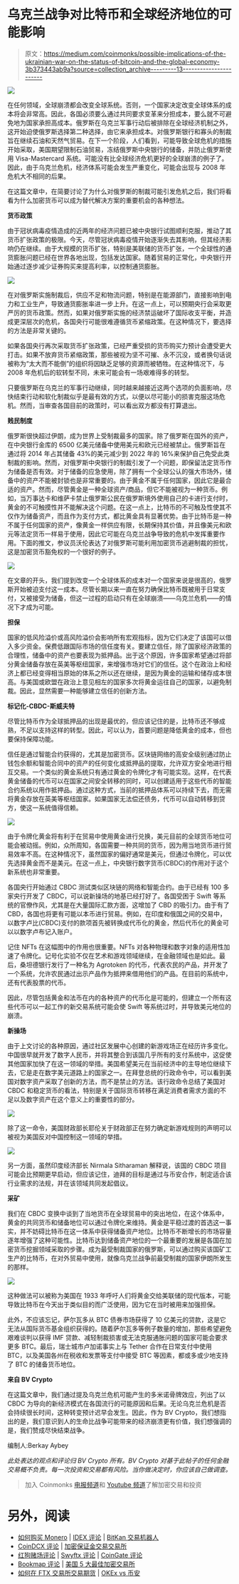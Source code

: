 # 乌克兰战争对比特币和全球经济地位的可能影响

> 原文：<https://medium.com/coinmonks/possible-implications-of-the-ukrainian-war-on-the-status-of-bitcoin-and-the-global-economy-3b373443ab9a?source=collection_archive---------13----------------------->

![](img/c26b8710c5143e444b86064dbb199669.png)

在任何领域，全球崩溃都会改变全球系统。否则，一个国家决定改变全球体系的成本将会非常高。因此，各国必须要么通过共同要求变革来分担成本，要么就不可避免地为国家承担高成本。俄罗斯在乌克兰军事行动后被排除在全球经济机制之外，这开始迫使俄罗斯选择第二种选择，由它来承担成本。对俄罗斯银行和寡头的制裁旨在继续石油和天然气贸易。在下一个阶段，人们看到，可能导致全球危机的措施开始采取，美国期望限制石油贸易，冻结俄罗斯中央银行的储备，并防止俄罗斯使用 Visa-Mastercard 系统。可能没有比全球经济危机更好的全球崩溃的例子了。因此，由于乌克兰危机，经济体系可能会发生严重变化，可能会出现与 2008 年危机大不相同的后果。

在这篇文章中，在简要讨论了为什么对俄罗斯的制裁可能引发危机之后，我们将看看为什么加密货币可以成为替代解决方案的重要机会的各种想法。

**货币政策**

由于冠状病毒疫情造成的近两年的经济问题已被中央银行试图顺利克服，推动了其货币扩张政策的极限。今天，尽管冠状病毒疫情开始逐渐失去其影响，但其经济影响仍在继续。由于大规模的货币扩张，特别是美联储的货币扩张，一个全球性的通货膨胀问题已经在世界各地出现，包括发达国家。随着贸易的正常化，中央银行开始通过逐步减少证券购买来提高利率，以控制通货膨胀。

![](img/d6e2fd5d11519aaf901dc7e677cf860d.png)

在对俄罗斯实施制裁后，供应不足和物流问题，特别是在能源部门，直接影响到电力和工业生产，导致通货膨胀率进一步上升。在这一点上，可以预期央行会采取更严厉的货币政策。然而，如果对俄罗斯实施的经济禁运破坏了国际收支平衡，并造成更深层次的危机，各国央行可能很难遵循货币紧缩政策。在这种情况下，要选择的方法是非常关键的。

如果各国央行再次采取货币扩张政策，已经严重受损的货币购买力预计会遭受更大打击。如果不放弃货币紧缩政策，那些被视为坚不可摧、永不沉没，或者换句话说被称为“太大而不能倒”的组织将因缺乏足够的资源而被牺牲。在这种情况下，与 2008 年危机后的软转型不同，未来可能会有一场艰难得多的转型。

只要俄罗斯在乌克兰的军事行动继续，同时越来越接近这两个选项的负面影响，尽快结束行动和软化制裁似乎是最有效的方式，以便以尽可能小的损害克服这场危机。然而，当审查各国目前的政策时，可以看出双方都没有打算退出。

**贱民制度**

俄罗斯很快超过伊朗，成为世界上受制裁最多的国家。除了俄罗斯在国外的资产，在中央银行金库的 6500 亿美元储备中使用美元和欧元已经被禁止。俄罗斯旨在通过将 2014 年占其储备 43%的美元减少到 2022 年的 16%来保护自己免受此类制裁的影响。然而，对俄罗斯中央银行的制裁引发了一个问题，即保留法定货币作为储备是否有效。对于储备的应急使用，除了拥有一个全球公认的强大市场外，储备中的资产不能被封锁也是非常重要的。由于黄金不属于任何国家，因此它是最合适的资产。然而，尽管黄金是一种全球资产/商品，但它不能被视为一种货币。例如，当万事达卡和维萨卡禁止俄罗斯公民在俄罗斯境外使用自己的卡进行支付时，黄金的不可触摸性并不能解决这个问题。在这一点上，比特币的不可触及性使其不仅作为储备资产，而且作为支付方式，都比黄金具有显著优势。由于比特币是一种不属于任何国家的资产，像黄金一样供应有限，长期保持其价值，并且像美元和欧元等法定货币一样易于使用，因此它可能在乌克兰战争导致的危机中发挥重要作用。下面的推文，参议员沃伦表达了对俄罗斯可能利用加密货币逃避制裁的担忧，这是加密货币豁免权的一个很好的例子。

![](img/852c0a2bb734258827ae0601bdcf3a7f.png)

在文章的开头，我们提到改变一个全球体系的成本对一个国家来说是很高的，俄罗斯开始被迫支付这一成本。尽管长期以来一直在努力确保比特币既被用于日常支付，又被接受为储备，但这一过程的启动只有在全球崩溃——乌克兰危机——的情况下才成为可能。

**担保**

国家的低风险溢价或高风险溢价会影响所有宏观指标，因为它们决定了该国可以借入多少资金。保费低跟国际市场的信任度有关。要建立信任，除了国家经济政策的合理性，储备中的资产也要表现为抵押品。出于这个原因，许多国家希望通过将部分黄金储备存放在英美等枢纽国家，来增强市场对它们的信任。这个在政治上和经济上都已经变得相当原始的体系之所以还在继续，是因为黄金的运输和储存成本很高。与美国或欧盟在政治上意见相左的国家多次将黄金运往自己的国家，以避免制裁。因此，显然需要一种能够建立信任的创新方法。

**标记化-CBDC-斯威夫特**

尽管比特币作为全球抵押品的出现是最优的，但应该记住的是，比特币还不够成熟，不足以支持这样的转型。因此，可以认为，首要问题是降低黄金的成本，但也要保持保障功能。

信任是通过智能合约获得的，尤其是加密货币。区块链网络的高安全级别通过防止钱包余额和智能合同中的资产的任何变化或抵押品的提取，允许双方安全地进行相互交易。一个类似的黄金系统只有通过黄金的令牌化才有可能实现。这样，在代表黄金储备的代币可以在国家之间安全转移的同时，可以创建适用于这些代币的智能合约系统以用作抵押品。通过这种方式，当前的抵押品体系可以持续下去，而无需将黄金存放在英美等枢纽国家。如果国家无法偿还债务，代币可以自动转移到贷方，使这一系统值得信赖。

![](img/c9bfb57a6011418a647b03ffafe7f8fd.png)

由于令牌化黄金将有利于在贸易中使用黄金进行兑换，美元目前的全球货币地位可能会被动摇。例如，众所周知，各国需要一种共同的货币，因为用当地货币进行贸易效率不高。在这种情况下，虽然国家的偏好通常是美元，但通过令牌化，可以优先选择黄金而不是美元。在这一点上，中央银行数字货币(CBDC)的作用对于这个新系统也非常重要。

各国央行开始通过 CBDC 测试类似区块链的网络和智能合约。由于已经有 100 多家央行开发了 CBDC，可以说新操场的地基已经打好了。各国受困于 Swift 等系统的官僚作风，尤其是在大量国际汇款方面，这增加了 CBD 的吸引力。由于有了 CBD，各国也将更有可能以本币进行贸易。例如，在印度和俄国之间的交易中，以数字卢比(CBDC)支付的款项首先被转换成代币化的黄金，然后代币化的黄金可以以数字卢布记入账户。

记住 NFTs 在这幅图中的作用也很重要。NFTs 对各种物理和数字对象的适用性加速了令牌化。记号化实验不仅在艺术和游戏领域继续，在金融领域也是如此。最后，桑坦德银行发行了一种名为 Agrotoken 的代币，代表农民的产品，并开发了一个系统，允许农民通过出示产品作为抵押来借用他们的产品。在目前的系统中，还有代表股票的代币。

因此，尽管包括黄金和法币在内的各种资产的代币化是可能的，但建立一个所有这些代币可以一起工作的新交易系统可能会使 Swift 等系统过时，并导致美元地位的崩溃。

**新操场**

由于上文讨论的各种原因，通过社区发展中心创建的新游戏场正在经历许多变化。中国很早就开发了数字人民币，并将其整合到该国几乎所有的支付系统中，这促使其他国家加快了在这一领域的举措。美国希望美元在当前经济中的主导地位继续下去，它是走在数字美元道路上的国家之一。在拜登总统的行政命令中，可以看到美国对数字资产采取了创新的方法，而不是禁止的方法。该行政命令总结了美国对 CBDC 和稳定货币的看法，特别是关于国际货币转移在满足消费者需求方面的不足以及数字资产在这个意义上的重要性的部分。

![](img/a8766fc646fffd0171b87c0e0b46b02b.png)

除了这一命令，美国财政部长耶伦关于财政部正在努力确定新游戏规则的声明可以被视为美国反对中国控制这一领域的举措。

![](img/4d7ce43d94efe1fef3f46cfd23e20ac0.png)

另一方面，虽然印度经济部长 Nirmala Sitharaman 解释说，该国的 CBDC 项目可能会比预期更早启动，但应该记住，迪拜的目标是通过与币安合作，制定适合该行业需求的法规，并在该领域共同发起倡议。

**采矿**

我们在 CBDC 变换中谈到了当地货币在全球贸易中的突出地位，在这个体系中，黄金的共同货币和储备地位可以通过令牌化来维持。黄金是平稳过渡的首选这一事实，并不妨碍比特币在这一体系中获得储备资产地位。比特币不断增长的市场容量逐年增强了这种可能性。比特币达到储备资产地位的一个最重要的发展是各国在加密货币挖掘领域采取的步骤。成为最受制裁国家的俄罗斯，可以通过购买该国矿工生产的比特币，在对外贸易中使用，就像乌克兰战争前最受制裁的国家伊朗所发生的那样。

![](img/6ad5043140853485b84a4c6312e4d339.png)

这种做法可以被称为美国在 1933 年呼吁人们将黄金交给美联储的现代版本，可能导致比特币在今天出于类似目的而广泛使用，因为它在当时被用来加强担保。

此外，不应该忘记，萨尔瓦多从 BTC 债券市场获得了 10 亿美元的贷款，这是它无法从国际货币基金组织获得的。随着萨尔瓦多等例子数量的增加，那些希望避免艰难谈判以获得 IMF 贷款、减轻制裁损害或无法克服通胀问题的国家可能会要求更多 BTC。最后，瑞士城市卢加诺事实上与 Tether 合作在日常支付中使用 BTC，以及美国各州在税收和发票等支付中接受 BTC 等因素，都或多或少地支持了 BTC 的储备货币地位。

**来自 BV Crypto**

在这篇文章中，我们通过提及乌克兰危机可能产生的多米诺骨牌效应，列出了以 CBDC 为导向的新经济模式在各国流行的可能原因和后果。无论乌克兰危机是否会持续很长时间，这种转变预计迟早会发生。因此，作为 BV Crypto，我们想指出的是，我们意识到人的生命比战争可能带来的经济崩溃更有价值，我们想强调的是，我们赞成尽快结束战争。

编制人:Berkay Aybey

*此处表达的观点和评论归 BV Crypto 所有。BV Crypto 对基于此帖子的任何金融交易概不负责。每一次投资和交易都有风险。当你做决定时，你应该自己做调查。*

> 加入 Coinmonks [电报频道](https://t.me/coincodecap)和 [Youtube 频道](https://www.youtube.com/c/coinmonks/videos)了解加密交易和投资

# 另外，阅读

*   [如何购买 Monero](https://coincodecap.com/buy-monero) | [IDEX 评论](https://coincodecap.com/idex-review) | [BitKan 交易机器人](https://coincodecap.com/bitkan-trading-bot)
*   [CoinDCX 评论](/coinmonks/coindcx-review-8444db3621a2) | [加密保证金交易交易所](https://coincodecap.com/crypto-margin-trading-exchanges)
*   [红狗赌场评论](https://coincodecap.com/red-dog-casino-review) | [Swyftx 评论](https://coincodecap.com/swyftx-review) | [CoinGate 评论](https://coincodecap.com/coingate-review)
*   [Bookmap 评论](https://coincodecap.com/bookmap-review-2021-best-trading-software) | [美国 5 大最佳加密交易所](https://coincodecap.com/crypto-exchange-usa)
*   [如何在 FTX 交易所交易期货](https://coincodecap.com/ftx-futures-trading) | [OKEx vs 币安](https://coincodecap.com/okex-vs-binance)